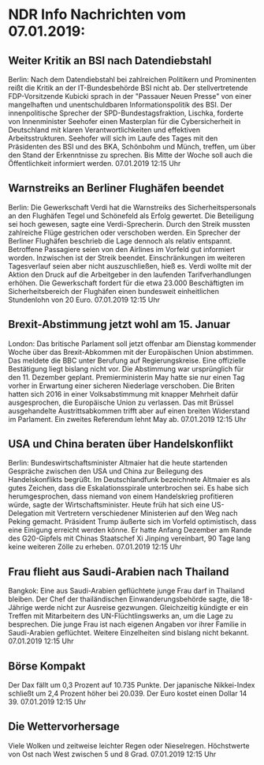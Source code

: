 # NDR Info Nachrichten vom 07.01.2019:


## Weiter Kritik an BSI nach Datendiebstahl
Berlin: Nach dem Datendiebstahl bei zahlreichen Politikern und Prominenten reißt die Kritik an der IT-Bundesbehörde BSI nicht ab. Der stellvertretende FDP-Vorsitzende Kubicki sprach in der "Passauer Neuen Presse" von einer mangelhaften und unentschuldbaren Informationspolitik des BSI. Der innenpolitische Sprecher der SPD-Bundestagsfraktion, Lischka, forderte von  Innenminister Seehofer einen Masterplan für die Cybersicherheit in Deutschland mit klaren Verantwortlichkeiten und effektiven Arbeitsstrukturen. Seehofer will sich im Laufe des Tages mit den Präsidenten des BSI und des BKA, Schönbohm und Münch, treffen, um über den Stand der Erkenntnisse zu sprechen. Bis Mitte der Woche soll auch die Öffentlichkeit informiert werden. 07.01.2019 12:15 Uhr 

## Warnstreiks an Berliner Flughäfen beendet
Berlin:	Die Gewerkschaft Verdi hat die Warnstreiks des Sicherheitspersonals an den Flughäfen Tegel und Schönefeld als Erfolg gewertet. Die Beteiligung sei hoch gewesen, sagte eine Verdi-Sprecherin. Durch den Streik mussten zahlreiche Flüge gestrichen oder verschoben werden. Ein Sprecher der Berliner Flughäfen beschrieb die Lage dennoch als relativ entspannt. Betroffene Passagiere seien von den Airlines im Vorfeld gut informiert worden. Inzwischen ist der Streik beendet. Einschränkungen im weiteren Tagesverlauf seien aber nicht auszuschließen, hieß es. Verdi wollte mit der Aktion den Druck auf die Arbeitgeber in den laufenden Tarifverhandlungen erhöhen. Die Gewerkschaft fordert für die etwa 23.000 Beschäftigten im Sicherheitsbereich der Flughäfen einen bundesweit einheitlichen Stundenlohn von 20 Euro. 07.01.2019 12:15 Uhr 

## Brexit-Abstimmung jetzt wohl am 15. Januar
London: 	Das britische Parlament soll jetzt offenbar am Dienstag kommender Woche über das Brexit-Abkommen mit der Europäischen Union abstimmen. Das meldete die BBC unter Berufung auf Regierungskreise. Eine offizielle Bestätigung liegt bislang nicht vor. Die Abstimmung war ursprünglich für den 11. Dezember geplant. Premierministerin May hatte sie nur einen Tag vorher in Erwartung einer sicheren Niederlage verschoben. Die Briten hatten sich 2016 in einer Volksabstimmung mit knapper Mehrheit dafür ausgesprochen, die Europäische Union zu verlassen. Das mit  Brüssel ausgehandelte Austrittsabkommen trifft aber auf einen breiten Widerstand im Parlament. Ein zweites Referendum lehnt May ab. 07.01.2019 12:15 Uhr 

## USA und China beraten über Handelskonflikt
Berlin: Bundeswirtschaftsminister Altmaier hat die heute startenden Gespräche zwischen den USA und China zur Beilegung des Handelskonflikts begrüßt. Im Deutschlandfunk bezeichnete Altmaier es als gutes Zeichen, dass die Eskalationsspirale unterbrochen sei. Es habe sich herumgesprochen, dass niemand von einem Handelskrieg profitieren würde, sagte der Wirtschaftsminister. Heute früh hat sich eine US-Delegation mit Vertretern verschiedener Ministerien auf den Weg nach Peking gemacht. Präsident Trump äußerte sich im Vorfeld optimistisch, dass eine Einigung erreicht werden könne. Er hatte Anfang Dezember am Rande des G20-Gipfels mit Chinas Staatschef Xi Jinping vereinbart, 90 Tage lang keine weiteren Zölle zu erheben. 07.01.2019 12:15 Uhr 

## Frau flieht aus Saudi-Arabien nach Thailand
Bangkok: Eine aus Saudi-Arabien geflüchtete junge Frau darf in Thailand bleiben. Der Chef der thailändischen Einwanderungsbehörde sagte, die 18-Jährige werde nicht zur Ausreise gezwungen. Gleichzeitig kündigte er ein Treffen mit Mitarbeitern des UN-Flüchtlingswerks an, um die Lage zu besprechen. Die junge Frau ist nach eigenen Angaben vor ihrer Familie in Saudi-Arabien geflüchtet. Weitere Einzelheiten sind bislang nicht bekannt. 07.01.2019 12:15 Uhr 

## Börse Kompakt
Der Dax fällt um 0,3 Prozent auf 10.735 Punkte. Der japanische Nikkei-Index schließt um 2,4 Prozent höher bei 20.039. Der Euro kostet einen Dollar 14 39. 07.01.2019 12:15 Uhr 

## Die Wettervorhersage
Viele Wolken und zeitweise leichter Regen oder Nieselregen. Höchstwerte von Ost nach West zwischen 5 und 8 Grad. 07.01.2019 12:15 Uhr 
